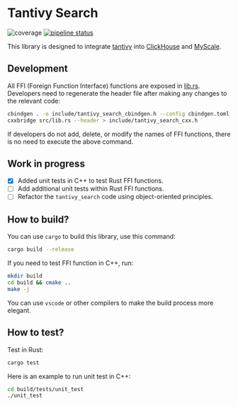 # Tantivy Search

![coverage](https://git.moqi.ai/mqdb/tantivy-search/badges/tantivy_0.21.1/coverage.svg?job=CodeCoverage)
[![pipeline status](https://git.moqi.ai/mqdb/tantivy-search/badges/tantivy_0.21.1/pipeline.svg)](https://git.moqi.ai/mqdb/tantivy-search/-/commits/tantivy_0.21.1)



This library is designed to integrate [tantivy](https://github.com/quickwit-oss/tantivy/) into [ClickHouse](https://github.com/ClickHouse/ClickHouse) and [MyScale](https://git.moqi.ai/mqdb/ClickHouse/).

## Development

All FFI (Foreign Function Interface) functions are exposed in [lib.rs](./src/lib.rs). Developers need to regenerate the header file after making any changes to the relevant code:

```bash
cbindgen . -o include/tantivy_search_cbindgen.h --config cbindgen.toml
cxxbridge src/lib.rs --header > include/tantivy_search_cxx.h
```

If developers do not add, delete, or modify the names of FFI functions, there is no need to execute the above command.

## Work in progress

- [x] Added unit tests in C++ to test Rust FFI functions.
- [ ] Add additional unit tests within Rust FFI functions.
- [ ] Refactor the `tantivy_search` code using object-oriented principles.

## How to build?

You can use `cargo` to build this library, use this command:

```bash
cargo build --release
```

If you need to test FFI function in C++, run:

```bash
mkdir build
cd build && cmake ..
make -j
```

You can use `vscode` or other compilers to make the build process more elegant.

## How to test?

Test in Rust:

```bash
cargo test
```

Here is an example to run unit test in C++:

```bash
cd build/tests/unit_test
./unit_test
```

